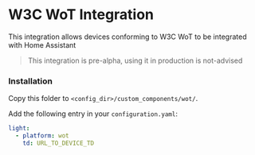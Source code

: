 # W3C WoT Integration

This integration allows devices conforming to W3C WoT to be integrated with Home Assistant

> This integration is pre-alpha, using it in production is not-advised

### Installation

Copy this folder to `<config_dir>/custom_components/wot/`.

Add the following entry in your `configuration.yaml`:

```yaml
light:
  - platform: wot
    td: URL_TO_DEVICE_TD
  
```
